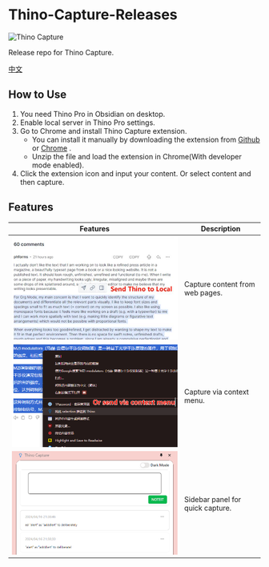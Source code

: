 # Thino-Capture-Releases

![Thino Capture](https://raw.githubusercontent.com/Quorafind/Thino-Capture-Releases/main/media/thino-capture.gif)

Release repo for Thino Capture.

[中文](./README-ZH.md)

## How to Use

1. You need Thino Pro in Obsidian on desktop.
2. Enable local server in Thino Pro settings.
3. Go to Chrome and install Thino Capture extension.
    - You can install it manually by downloading the extension from [Github](https://github.com/Quorafind/Thino-Capture-Releases/releases/latest) or [Chrome](https://chromewebstore.google.com/detail/thino-capture/oppagjehiimpjpjmgbfmanlnbpbcecff) .
    - Unzip the file and load the extension in Chrome(With developer mode enabled).
4. Click the extension icon and input your content. Or select content and then capture.

## Features

| Features                                                                                                      | Description                      |
|---------------------------------------------------------------------------------------------------------------|----------------------------------|
| ![Capture](https://raw.githubusercontent.com/Quorafind/Thino-Capture-Releases/main/media/select-and-send.png) | Capture content from web pages.  |
| ![Capture](https://raw.githubusercontent.com/Quorafind/Thino-Capture-Releases/main/media/context-menu.png)    | Capture via context menu.        |
| ![Capture](https://raw.githubusercontent.com/Quorafind/Thino-Capture-Releases/main/media/sidebar-panel.png)   | Sidebar panel for quick capture. |




